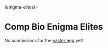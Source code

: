<!-- file_identifier: YORjURcCSE1gYNsiCECg -->
<!-- markdownlint-disable MD041 MD036 MD024 MD022 -->

(enigma-elites)=
# Comp Bio Enigma Elites

No submissions for the [easter egg](easter-egg) yet!
